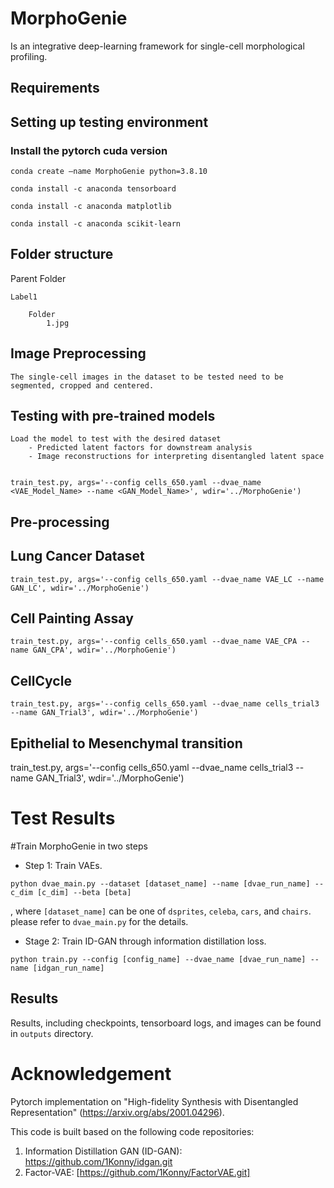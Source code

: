
# MorphoGenie
Is an integrative deep-learning framework for single-cell morphological profiling.




## Requirements

## Setting up testing environment
###	Install the pytorch cuda version
	conda create —name MorphoGenie python=3.8.10
	
	conda install -c anaconda tensorboard
	
	conda install -c anaconda matplotlib
	
	conda install -c anaconda scikit-learn


## Folder structure
	
Parent Folder

	Label1
 			
		Folder
			1.jpg

## Image Preprocessing
	The single-cell images in the dataset to be tested need to be segmented, cropped and centered.

## Testing with pre-trained models

	Load the model to test with the desired dataset
		- Predicted latent factors for downstream analysis
		- Image reconstructions for interpreting disentangled latent space


	train_test.py, args='--config cells_650.yaml --dvae_name <VAE_Model_Name> --name <GAN_Model_Name>', wdir='../MorphoGenie')

## Pre-processing


## Lung Cancer Dataset

	train_test.py, args='--config cells_650.yaml --dvae_name VAE_LC --name GAN_LC', wdir='../MorphoGenie')

## Cell Painting Assay 
	train_test.py, args='--config cells_650.yaml --dvae_name VAE_CPA --name GAN_CPA', wdir='../MorphoGenie')

## CellCycle 

	train_test.py, args='--config cells_650.yaml --dvae_name cells_trial3 --name GAN_Trial3', wdir='../MorphoGenie')

## Epithelial to Mesenchymal transition
train_test.py, args='--config cells_650.yaml --dvae_name cells_trial3 --name GAN_Trial3', wdir='../MorphoGenie')

# Test Results

#Train MorphoGenie in two steps


- Step 1: Train VAEs.
```
python dvae_main.py --dataset [dataset_name] --name [dvae_run_name] --c_dim [c_dim] --beta [beta]
```
, where `[dataset_name]` can be one of `dsprites`, `celeba`, `cars`, and `chairs`.
please refer to `dvae_main.py` for the details.

- Stage 2: Train ID-GAN through information distillation loss.
```
python train.py --config [config_name] --dvae_name [dvae_run_name] --name [idgan_run_name]
```


## Results
Results, including checkpoints, tensorboard logs, and images can be found in `outputs` directory.


# Acknowledgement

Pytorch implementation on "High-fidelity Synthesis with Disentangled Representation" (https://arxiv.org/abs/2001.04296). <br>


This code is built based on the following code repositories:
1. Information Distillation GAN (ID-GAN): https://github.com/1Konny/idgan.git
2. Factor-VAE: [https://github.com/1Konny/FactorVAE.git]



